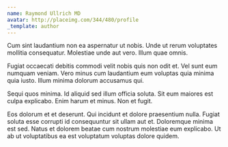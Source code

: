 ```yaml
---
name: Raymond Ullrich MD
avatar: http://placeimg.com/344/480/profile
_template: author
---
```

Cum sint laudantium non ea aspernatur ut nobis. Unde ut rerum voluptates mollitia consequatur. Molestiae unde aut vero. Illum quae omnis.
  
Fugiat occaecati debitis commodi velit nobis quis non odit et. Vel sunt eum numquam veniam. Vero minus cum laudantium eum voluptas quia minima quia iusto. Illum minima dolorum accusamus qui.
  
Sequi quos minima. Id aliquid sed illum officia soluta. Sit eum maiores est culpa explicabo. Enim harum et minus. Non et fugit.
  
Eos dolorum et et deserunt. Qui incidunt et dolore praesentium nulla. Fugiat soluta esse corrupti id consequuntur sit ullam aut et. Doloremque minima est sed. Natus et dolorem beatae cum nostrum molestiae eum explicabo. Ut ab ut voluptatibus ea est voluptatum voluptas dolore quidem.
